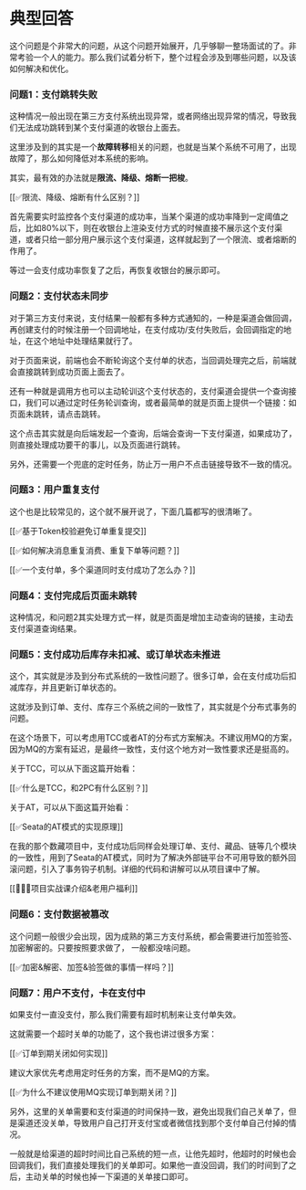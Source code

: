 # 典型回答


这个问题是个非常大的问题，从这个问题开始展开，几乎够聊一整场面试的了。非常考验一个人的能力。那么我们试着分析下，整个过程会涉及到哪些问题，以及该如何解决和优化。



### 问题1：支付跳转失败


这种情况一般出现在第三方支付系统出现异常，或者网络出现异常的情况，导致我们无法成功跳转到某个支付渠道的收银台上面去。



这里涉及到的其实是一个**故障转移**相关的问题，也就是当某个系统不可用了，出现故障了，那么如何降低对本系统的影响。



其实，最有效的办法就是**限流、降级、熔断一把梭**。



[[✅限流、降级、熔断有什么区别？]]



首先需要实时监控各个支付渠道的成功率，当某个渠道的成功率降到一定阈值之后，比如80%以下，则在收银台上渲染支付方式的时候直接不展示这个支付渠道，或者只给一部分用户展示这个支付渠道，这样就起到了一个限流、或者熔断的作用了。



等过一会支付成功率恢复了之后，再恢复收银台的展示即可。



### 问题2：支付状态未同步


对于第三方支付来说，支付结果一般都有多种方式通知的，一种是渠道会做回调，再创建支付的时候注册一个回调地址，在支付成功/支付失败后，会回调指定的地址，在这个地址中处理结果就行了。



对于页面来说，前端也会不断轮询这个支付单的状态，当回调处理完之后，前端就会直接跳转到成功页面上面去了。



还有一种就是调用方也可以主动轮训这个支付状态的，支付渠道会提供一个查询接口，我们可以通过定时任务轮训查询，或者最简单的就是页面上提供一个链接：如页面未跳转，请点击跳转。



这个点击其实就是向后端发起一个查询，后端会查询一下支付渠道，如果成功了，则直接处理成功要干的事儿，以及页面进行跳转。



另外，还需要一个兜底的定时任务，防止万一用户不点击链接导致不一致的情况。



### 问题3：用户重复支付


这个也是比较常见的，这个就不展开说了，下面几篇都写的很清晰了。



[[✅基于Token校验避免订单重复提交]]



[[✅如何解决消息重复消费、重复下单等问题？]]



[[✅一个支付单，多个渠道同时支付成功了怎么办？]]



### 问题4：支付完成后页面未跳转


这种情况，和问题2其实处理方式一样，就是页面是增加主动查询的链接，主动去支付渠道查询结果。



### 问题5：支付成功后库存未扣减、或订单状态未推进


这个，其实就是涉及到分布式系统的一致性问题了。很多订单，会在支付成功后扣减库存，并且更新订单状态的。



这就涉及到订单、支付、库存三个系统之间的一致性了，其实就是个分布式事务的问题。



在这个场景下，可以考虑用TCC或者AT的分布式方案解决。不建议用MQ的方案，因为MQ的方案有延迟，是最终一致性，支付这个地方对一致性要求还是挺高的。



关于TCC，可以从下面这篇开始看：



[[✅什么是TCC，和2PC有什么区别？]]



关于AT，可以从下面这篇开始看：



[[✅Seata的AT模式的实现原理]]



在我的那个数藏项目中，支付成功后同样会处理订单、支付、藏品、链等几个模块的一致性，用到了Seata的AT模式，同时为了解决外部链平台不可用导致的额外回滚问题，引入了事务钩子机制。详细的代码和讲解可以从项目课中了解。



[[🧣🧣🧣项目实战课介绍&老用户福利]]



### 问题6：支付数据被篡改


这个问题一般很少会出现，因为成熟的第三方支付系统，都会需要进行加签验签、加密解密的。只要按照要求做了， 一般都没啥问题。



[[✅加密&解密、加签&验签做的事情一样吗？]]



### 问题7：用户不支付，卡在支付中


如果支付一直没支付，那么我们需要有超时机制来让支付单失效。



这就需要一个超时关单的功能了，这个我也讲过很多方案：



[[✅订单到期关闭如何实现]]



建议大家优先考虑用定时任务的方案，而不是MQ的方案。



[[✅为什么不建议使用MQ实现订单到期关闭？]]



另外，这里的关单需要和支付渠道的时间保持一致，避免出现我们自己关单了，但是渠道还没关单，导致用户自己打开支付宝或者微信找到那个支付单自己付掉的情况。



一般就是给渠道的超时时间比自己系统的短一点，让他先超时，他超时的时候也会回调我们，我们直接处理我们的关单即可。如果他一直没回调，我们的时间到了之后，主动关单的时候也掉一下渠道的关单接口即可。

